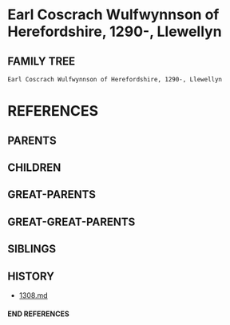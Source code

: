 # Earl Coscrach Wulfwynnson of Herefordshire, 1290-, Llewellyn

## FAMILY TREE
```
Earl Coscrach Wulfwynnson of Herefordshire, 1290-, Llewellyn
```


# REFERENCES

## PARENTS 

## CHILDREN 

## GREAT-PARENTS 

## GREAT-GREAT-PARENTS 
## SIBLINGS

 
## HISTORY
* [1308.md](../h/1309.md)

#### END REFERENCES
